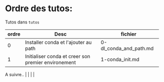 # Ordre des tutos:

Tutos dans `tutos`

| ordre | Desc                                                | fichier                |
|-------|-----------------------------------------------------|------------------------|
| 0     | Installer conda et l'ajouter au path                | 0-dl_conda_and_path.md |
| 1     | Initialiser conda et creer son premier environement | 1-conda_init.md        |

A suivre..
|       |                                                     |                        |
